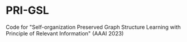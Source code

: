 # PRI-GSL
Code for "Self-organization Preserved Graph Structure Learning with Principle of Relevant Information" (AAAI 2023)
